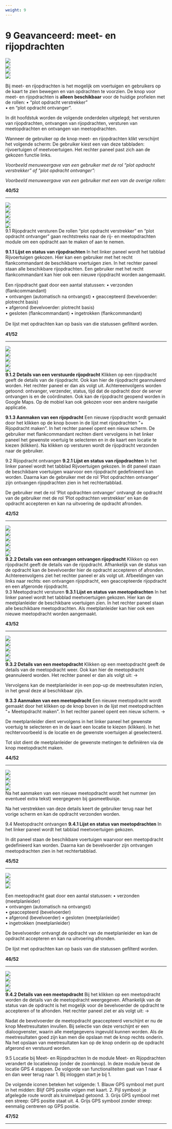 ```yaml
---
weight: 9
---
```


# 9  Geavanceerd: meet- en rijopdrachten

![](images/lcms-plot-handleiding-40_2.png)  
![](images/lcms-plot-handleiding-40_3.jpg)  
![](images/lcms-plot-handleiding-40_4.png)  
![](images/lcms-plot-handleiding-40_5.jpg)  


 
Bij meet- en rijopdrachten is het mogelijk om voertuigen en gebruikers op de kaart te zien 
bewegen en van opdrachten te voorzien. De knop voor meet- en rijopdrachten is **alleen** 
**beschikbaar** voor de huidige profielen met de rollen: 
• 
“plot opdracht verstrekker”  
• 
en “plot opdracht ontvanger”. 
 
In dit hoofdstuk worden de volgende onderdelen uitgelegd; het versturen van rijopdrachten, 
ontvangen van rijopdrachten, versturen van meetopdrachten en ontvangen van 
meetopdrachten. 
 
 
 
Wanneer de gebruiker op de knop meet- en rijopdrachten klikt verschijnt het volgende 
scherm: 
De gebruiker kiest een van deze tabbladen: rijvoertuigen of meetvoertuigen. Het rechter 
paneel past zich aan de gekozen functie links. 
 
 
_Voorbeeld menuweergave van een gebruiker met de rol “plot opdracht verstrekker” of “plot 
opdracht ontvanger”:_ 
 
 
 
_Voorbeeld menuweergave van een gebruiker met een van de overige rollen:_ 
 
 
 
 
 
**40/52** 
 

* * *

![](images/lcms-plot-handleiding-41_1.jpg)  
![](images/lcms-plot-handleiding-41_2.png)  
![](images/lcms-plot-handleiding-41_3.jpg)  
![](images/lcms-plot-handleiding-41_4.jpg)  
![](images/lcms-plot-handleiding-41_5.png)  
9.1  Rijopdracht versturen 
De rollen “plot opdracht verstrekker” en “plot opdracht ontvanger” gaan rechtstreeks naar de 
rij- en meetopdrachten module om een opdracht aan te maken of aan te nemen. 
 
 
 
**9.1.1 Lijst en status van rijopdrachten** In het linker paneel wordt het tabblad Rijvoertuigen gekozen. Hier kan een gebruiker met het 
recht ﬂankcommandant de beschikbare voertuigen zien. In het rechter paneel staan alle 
beschikbare rijopdrachten. Een gebruiker met het recht ﬂankcommandant kan hier ook een 
nieuwe rijopdracht worden aangemaakt. 
 
Een rijopdracht gaat door een aantal statussen: 
• 
verzonden (ﬂankcommandant)  
• 
ontvangen (automatisch na ontvangst) 
• 
geaccepteerd (bevelvoerder: plotrecht basis)  
• 
afgerond (bevelvoerder: plotrecht basis)  
• 
gesloten (ﬂankcommandant) 
• 
ingetrokken (ﬂankcommandant) 
 
De lijst met opdrachten kan op basis van die statussen 
geﬁlterd worden. 
 
 
 
**41/52** 
 

* * *

![](images/lcms-plot-handleiding-42_1.jpg)  
![](images/lcms-plot-handleiding-42_2.jpg)  
![](images/lcms-plot-handleiding-42_3.png)  
![](images/lcms-plot-handleiding-42_4.jpg)  
![](images/lcms-plot-handleiding-42_5.png)  
**9.1.2 Details van een verstuurde rijopdracht** Klikken op een rijopdracht geeft de details van de rijopdracht. 
Ook kan hier de rijopdracht geannuleerd worden. Het rechter 
paneel er dan als volgt uit. Achtereenvolgens worden getoond: 
ontvanger, verzender, status, tijd dat de opdracht door de 
server ontvangen is en de coördinaten. Ook kan de rijopdracht 
geopend worden in Google Maps. Op de mobiel kan ook 
gekozen voor een andere navigatie applicatie. 
 
 
**9.1.3 Aanmaken van een rijopdracht** Een nieuwe rijopdracht wordt gemaakt door het klikken op de 
knop boven in de lijst met rijopdrachten "+ Rijopdracht maken". 
In het rechter paneel opent een nieuw scherm. De gebruiker 
met ﬂankcommandant rechten dient vervolgens in het linker 
paneel het gewenste voertuig te selecteren en in de kaart een 
locatie te kiezen (klikken). Na klikken op versturen wordt de 
rijopdracht verzonden naar de gebruiker. 
 
 
 
9.2  Rijopdracht ontvangen 
**9.2.1 Lijst en status van rijopdrachten** In het linker paneel wordt het tabblad Rijvoertuigen 
gekozen. In dit paneel staan de beschikbare voertuigen 
waarvoor een rijopdracht gedefinieerd kan worden. Daarna 
kan de gebruiker met de rol ‘Plot opdrachten ontvanger’ zijn 
ontvangen rijopdrachten zien in het rechtertabblad. 
 
De gebruiker met de rol ‘Plot opdrachten ontvanger’ 
ontvangt de opdracht van de gebruiker met de rol ‘Plot 
opdrachten verstrekker’ en kan de opdracht accepteren en 
kan na uitvoering de opdracht afronden. 
 
 
 
**42/52** 
 

* * *

![](images/lcms-plot-handleiding-43_1.jpg)  
![](images/lcms-plot-handleiding-43_2.png)  
![](images/lcms-plot-handleiding-43_3.jpg)  
![](images/lcms-plot-handleiding-43_4.png)  
![](images/lcms-plot-handleiding-43_5.png)  
![](images/lcms-plot-handleiding-43_6.png)  
**9.2.2 Details van een ontvangen ontvangen rijopdracht** Klikken op een rijopdracht geeft de details van de rijopdracht. Afhankelijk van de status van 
de opdracht kan de bevelvoerder hier de opdracht accepteren of afronden. 
Achtereenvolgens ziet het rechter paneel er als volgt uit. 
Afbeeldingen van links naar rechts: een ontvangen rijopdracht, een geaccepteerde 
rijopdracht en een afgeronde rijopdracht.  
9.3  Meetopdracht versturen 
**9.3.1 Lijst en status van meetopdrachten** In het linker paneel wordt het tabblad 
meetvoertuigen gekozen. Hier kan de 
meetplanleider de beschikbare voertuigen zien. 
In het rechter paneel staan alle beschikbare 
meetopdrachten. Als meetplanleider kan hier ook 
een nieuwe meetopdracht worden aangemaakt. 
 
 
 
 
 
 
 
 
 
**43/52** 
 

* * *

![](images/lcms-plot-handleiding-44_1.jpg)  
![](images/lcms-plot-handleiding-44_2.jpg)  
![](images/lcms-plot-handleiding-44_3.png)  
![](images/lcms-plot-handleiding-44_4.jpg)  
![](images/lcms-plot-handleiding-44_5.png)  
**9.3.2 Details van een meetopdracht** Klikken op een meetopdracht geeft de details van de 
meetopdracht weer. Ook kan hier de meetopdracht 
geannuleerd worden. Het rechter paneel er dan als volgt uit: → 
 
Vervolgens kan de meetplanleider in een pop-up de 
meetresultaten inzien, in het geval deze al beschikbaar zijn. 
 
 
 
 
 
 
 
 
 
 
 
 
 
**9.3.3 Aanmaken van een meetopdracht** Een nieuwe meetopdracht wordt gemaakt door het klikken 
op de knop boven in de lijst met meetopdrachten "+ 
Meetopdracht maken". In het rechter paneel opent een 
nieuw scherm. → 
  
De meetplanleider dient vervolgens in het linker paneel het 
gewenste voertuig te selecteren en in de kaart een locatie te 
kiezen (klikken). In het rechtervoorbeeld is de locatie en de 
gewenste voertuigen al geselecteerd. 
 
Tot slot dient de meetplanleider de gewenste metingen te 
definiëren via de knop meetopdracht maken. 
 
 
 
 
 
 
**44/52** 
 

* * *

![](images/lcms-plot-handleiding-45_1.jpg)  
![](images/lcms-plot-handleiding-45_2.png)  
![](images/lcms-plot-handleiding-45_3.jpg)  
![](images/lcms-plot-handleiding-45_4.jpg)  
Na het aanmaken van een nieuwe meetopdracht wordt het nummer (en eventueel extra 
tekst) weergegeven bij gasmeetbuisje.  
 
 
 
 
 
 
 
 
 
 
 
 
 
 
 
 
 
 
 
 
 
Na het verstrekken van deze details keert de gebruiker terug naar het vorige scherm en kan 
de opdracht verzonden worden. 
 
9.4  Meetopdracht ontvangen 
**9.4.1 Lijst en status van meetopdrachten** In het linker paneel wordt het tabblad 
meetvoertuigen gekozen. 
 
 
 
 
 
In dit paneel staan de beschikbare voertuigen waarvoor een meetopdracht gedeﬁnieerd kan 
worden. Daarna kan de bevelvoerder zijn ontvangen meetopdrachten zien in het 
rechtertabblad. 
 
 
**45/52** 
 

* * *

![](images/lcms-plot-handleiding-46_1.jpg)  
![](images/lcms-plot-handleiding-46_2.png)  
![](images/lcms-plot-handleiding-46_3.png)  
 
 
Een meetopdracht gaat door een aantal statussen: 
• 
verzonden (meetplanleider)  
• 
ontvangen (automatisch na ontvangst)  
• 
geaccepteerd (bevelvoerder)  
• 
afgerond (bevelvoerder) 
• 
gesloten (meetplanleider)  
• 
ingetrokken (meetplanleider) 
 
De bevelvoerder ontvangt de opdracht van de 
meetplanleider en kan de opdracht accepteren en kan 
na uitvoering afronden. 
 
De lijst met opdrachten kan op basis van die statussen geﬁlterd worden. 
 
 
 
**46/52** 
 

* * *

![](images/lcms-plot-handleiding-47_1.jpg)  
![](images/lcms-plot-handleiding-47_2.png)  
![](images/lcms-plot-handleiding-47_3.png)  
![](images/lcms-plot-handleiding-47_4.jpg)  
**9.4.2 Details van een meetopdracht** Bij het klikken op een meetopdracht worden de details van de 
meetopdracht weergegeven. Afhankelijk van de status van de 
opdracht is het mogelijk voor de bevelvoerder de opdracht te 
accepteren of te afronden. Het rechter paneel ziet er als volgt 
uit: → 
 
 
 
 
 
 
 
 
 
 
Nadat de bevelvoerder de meetopdracht 
geaccepteerd verschijnt er nu de knop 
Meetresultaten invullen. Bij selectie van deze 
verschijnt er een dialoogvenster, waarin alle 
meetgegevens ingevuld kunnen worden. Als de 
meetresultaten goed zijn kan men die opslaan met 
de knop rechts onderin. Na het opslaan van 
meetresultaten kan op de knop onderin op de 
opdracht afgerond en verstuurd worden. 
 
 
 
 
 
 
 
9.5  Locatie bij Meet- en Rijopdrachten 
In de module Meet- en Rijopdrachten verandert de locatieknop (onder de zoomknop). In 
deze module bevat de locatie GPS 4 stappen. De volgorde van functionaliteiten gaat van 1 
naar 4 en dan weer terug naar 1. Bij inloggen start je bij 1. 
 
 
 
De volgende iconen beteken het volgende: 
1. 
Blauw GPS symbool met punt in het midden: Blijf GPS positie volgen met kaart. 
2. 
Pijl symbool: je afgelegde route wordt als kruimelpad getoond. 
3. 
Grijs GPS symbool met een streep: GPS positie staat uit. 
4. 
Grijs GPS symbool zonder streep: eenmalig centreren op GPS positie. 
 
**47/52** 
 

* * *
